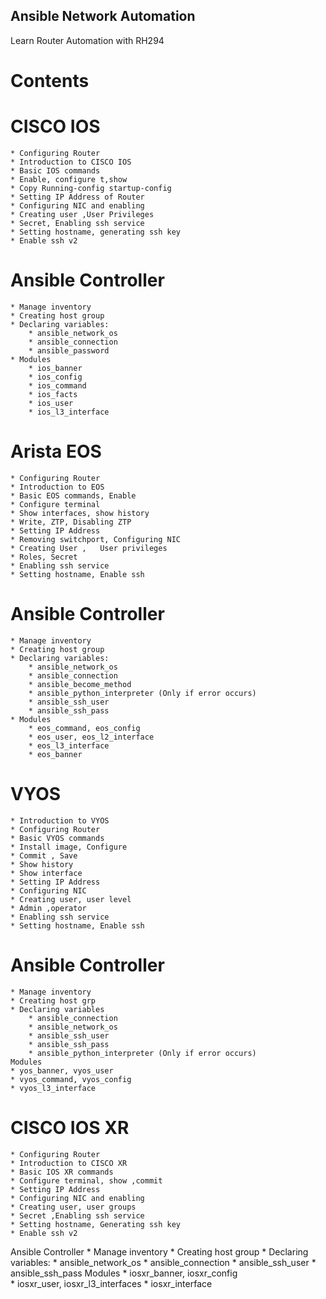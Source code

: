 ## Ansible Network Automation
Learn Router Automation with RH294
# Contents 
# CISCO IOS 
 	* Configuring Router
	* Introduction to CISCO IOS
	* Basic IOS commands 
	* Enable, configure t,show 
	* Copy Running-config startup-config
	* Setting IP Address of Router
	* Configuring NIC and enabling
	* Creating user ,User Privileges
	* Secret, Enabling ssh service
	* Setting hostname, generating ssh key
	* Enable ssh v2
# Ansible Controller
	* Manage inventory
	* Creating host group
	* Declaring variables: 
		* ansible_network_os
		* ansible_connection
		* ansible_password
	* Modules
		* ios_banner 
		* ios_config  
		* ios_command 
		* ios_facts 
		* ios_user
		* ios_l3_interface
# Arista EOS
	* Configuring Router
	* Introduction to EOS
	* Basic EOS commands, Enable
	* Configure terminal
	* Show interfaces, show history
	* Write, ZTP, Disabling ZTP
	* Setting IP Address
	* Removing switchport, Configuring NIC 
	* Creating User ,	User privileges
	* Roles, Secret  
 	* Enabling ssh service
	* Setting hostname, Enable ssh 
# Ansible Controller
	* Manage inventory
	* Creating host group
	* Declaring variables:
		* ansible_network_os
		* ansible_connection
		* ansible_become_method
		* ansible_python_interpreter (Only if error occurs)
		* ansible_ssh_user
		* ansible_ssh_pass
	* Modules
		* eos_command, eos_config
		* eos_user, eos_l2_interface
		* eos_l3_interface
		* eos_banner
# VYOS 
	* Introduction to VYOS
	* Configuring Router
	* Basic VYOS commands
	* Install image, Configure
	* Commit , Save
	* Show history
	* Show interface
	* Setting IP Address
	* Configuring NIC 
	* Creating user, user level
	* Admin ,operator
	* Enabling ssh service
	* Setting hostname, Enable ssh
# Ansible Controller
	* Manage inventory
	* Creating host grp
	* Declaring variables
		* ansible_connection
		* ansible_network_os
		* ansible_ssh_user
		* ansible_ssh_pass
		* ansible_python_interpreter (Only if error occurs)
	Modules
	* yos_banner, vyos_user
	* vyos_command, vyos_config
	* vyos_l3_interface
# CISCO IOS XR 
	* Configuring Router
	* Introduction to CISCO XR
	* Basic IOS XR commands
	* Configure terminal, show ,commit
	* Setting IP Address
	* Configuring NIC and enabling 
	* Creating user, user groups
	* Secret ,Enabling ssh service
	* Setting hostname, Generating ssh key
	* Enable ssh v2
Ansible Controller
	* Manage inventory
	* Creating host group
	* Declaring variables:
		* ansible_network_os
		* ansible_connection
		* ansible_ssh_user
		* ansible_ssh_pass
	Modules
		* iosxr_banner, iosxr_config   
		* iosxr_user,  iosxr_l3_interfaces
		* iosxr_interface
